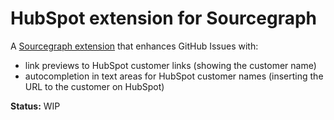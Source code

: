 # HubSpot extension for Sourcegraph

A [Sourcegraph extension](https://docs.sourcegraph.com/extensions) that enhances GitHub Issues with:

- link previews to HubSpot customer links (showing the customer name)
- autocompletion in text areas for HubSpot customer names (inserting the URL to the customer on HubSpot)

**Status:** WIP
